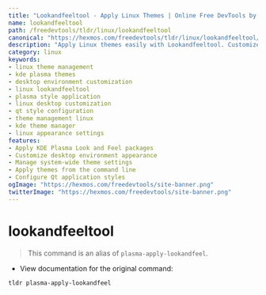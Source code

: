 ```yaml
---
title: "Lookandfeeltool - Apply Linux Themes | Online Free DevTools by Hexmos"
name: lookandfeeltool
path: /freedevtools/tldr/linux/lookandfeeltool
canonical: "https://hexmos.com/freedevtools/tldr/linux/lookandfeeltool/"
description: "Apply Linux themes easily with Lookandfeeltool. Customize your desktop environment, manage KDE Plasma styles, and personalize your Linux experience. Free online tool, no registration required."
category: linux
keywords:
- linux theme management
- kde plasma themes
- desktop environment customization
- linux lookandfeeltool
- plasma style application
- linux desktop customization
- qt style configuration
- theme management linux
- kde theme manager
- linux appearance settings
features:
- Apply KDE Plasma Look and Feel packages
- Customize desktop environment appearance
- Manage system-wide theme settings
- Apply themes from the command line
- Configure Qt application styles
ogImage: "https://hexmos.com/freedevtools/site-banner.png"
twitterImage: "https://hexmos.com/freedevtools/site-banner.png"
---
```


# lookandfeeltool

> This command is an alias of `plasma-apply-lookandfeel`.

- View documentation for the original command:

`tldr plasma-apply-lookandfeel`
